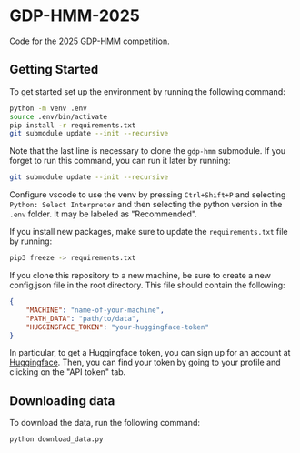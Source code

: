 # GDP-HMM-2025
Code for the 2025 GDP-HMM competition.

## Getting Started

To get started set up the environment by running the following command:
```bash
python -m venv .env
source .env/bin/activate
pip install -r requirements.txt
git submodule update --init --recursive
```
Note that the last line is necessary to clone the `gdp-hmm` submodule. If you forget to run this command, you can run it later by running:
```bash
git submodule update --init --recursive
```

Configure vscode to use the venv by pressing `Ctrl+Shift+P` and selecting `Python: Select Interpreter` and then selecting the python version in the `.env` folder. It may be labeled as "Recommended".

If you install new packages, make sure to update the `requirements.txt` file by running:
```bash
pip3 freeze -> requirements.txt
```

If you clone this repository to a new machine, be sure to create a new config.json file in the root directory. This file should contain the following:
```json
{
    "MACHINE": "name-of-your-machine",
    "PATH_DATA": "path/to/data",
    "HUGGINGFACE_TOKEN": "your-huggingface-token"
}
```
In particular, to get a Huggingface token, you can sign up for an account at [Huggingface](https://huggingface.co/). Then, you can find your token by going to your profile and clicking on the "API token" tab.

## Downloading data

To download the data, run the following command:
```bash
python download_data.py
```
